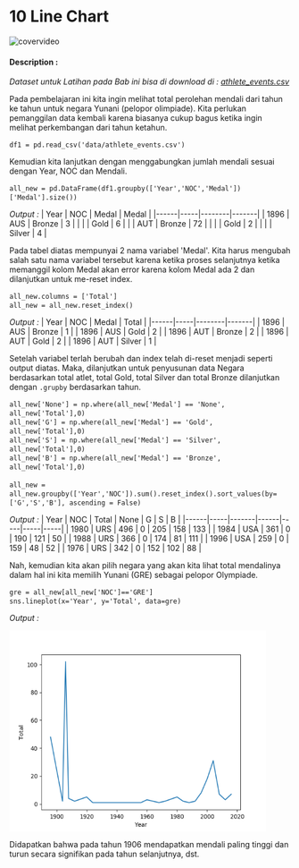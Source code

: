 # 10 Line Chart 

![covervideo](http://bit.ly/makeaicovervideo)

#### **Description :**
_Dataset untuk Latihan pada Bab ini bisa di download di : 
[athlete_events.csv](https://drive.google.com/file/d/1M5KLfA9DpVWiKqVQ9bwjFJWcl0yl-9TX/view?usp=sharing)_

Pada pembelajaran ini kita ingin melihat total perolehan mendali dari tahun ke tahun untuk negara Yunani (pelopor olimpiade). Kita perlukan pemanggilan data kembali karena biasanya cukup bagus ketika ingin melihat perkembangan dari tahun ketahun.
```
df1 = pd.read_csv('data/athlete_events.csv')
```
Kemudian kita lanjutkan dengan menggabungkan jumlah mendali  sesuai dengan Year, NOC dan Mendali.
```
all_new = pd.DataFrame(df1.groupby(['Year','NOC','Medal'])['Medal'].size())
```
*Output :*
| Year | NOC | Medal  | Medal |
|------|-----|--------|-------|
| 1896 | AUS | Bronze | 3     |
|      |     | Gold   | 6     |
|      | AUT | Bronze | 72    |
|      |     | Gold   | 2     |
|      |     | Silver | 4     |

Pada tabel diatas mempunyai 2 nama variabel 'Medal'. Kita harus mengubah salah satu nama variabel tersebut karena ketika proses selanjutnya ketika memanggil kolom Medal akan error karena kolom Medal ada 2 dan dilanjutkan untuk me-reset index. 

```
all_new.columns = ['Total']
all_new = all_new.reset_index()
```
*Output :*
| Year | NOC | Medal  | Total |
|------|-----|--------|-------|
| 1896 | AUS | Bronze | 1     |
| 1896 | AUS | Gold   | 2     |
| 1896 | AUT | Bronze | 2     |
| 1896 | AUT | Gold   | 2     |
| 1896 | AUT | Silver | 1     |

Setelah variabel terlah berubah dan index telah di-reset menjadi seperti output diatas. Maka, dilanjutkan untuk penyusunan data Negara berdasarkan total atlet, total Gold, total Silver dan total Bronze dilanjutkan dengan ```.grupby``` berdasarkan tahun.

```
all_new['None'] = np.where(all_new['Medal'] == 'None', all_new['Total'],0)
all_new['G'] = np.where(all_new['Medal'] == 'Gold', all_new['Total'],0)
all_new['S'] = np.where(all_new['Medal'] == 'Silver', all_new['Total'],0)
all_new['B'] = np.where(all_new['Medal'] == 'Bronze', all_new['Total'],0)

all_new = all_new.groupby(['Year','NOC']).sum().reset_index().sort_values(by=['G','S','B'], ascending = False)
```
*Output :*
| Year | NOC | Total | None | G   | S   | B   |
|------|-----|-------|------|-----|-----|-----|
| 1980 | URS | 496   | 0    | 205 | 158 | 133 |
| 1984 | USA | 361   | 0    | 190 | 121 | 50  |
| 1988 | URS | 366   | 0    | 174 | 81  | 111 |
| 1996 | USA | 259   | 0    | 159 | 48  | 52  |
| 1976 | URS | 342   | 0    | 152 | 102 | 88  |

Nah, kemudian kita akan pilih negara yang akan kita lihat total mendalinya dalam hal ini kita memilih Yunani (GRE) sebagai pelopor Olympiade. 
```
gre = all_new[all_new['NOC']=='GRE']
sns.lineplot(x='Year', y='Total', data=gre)
```
*Output :*

<img src ="https://github.com/BenedictusAryo/documents_assets/raw/master/New%20CourseMap/Basic%20Course/3_Basic%20Visualization/Assets/Figure_6.png" width="460" height="360" align="center"/>

Didapatkan bahwa pada tahun 1906 mendapatkan mendali paling tinggi dan turun secara signifikan pada tahun selanjutnya, dst.